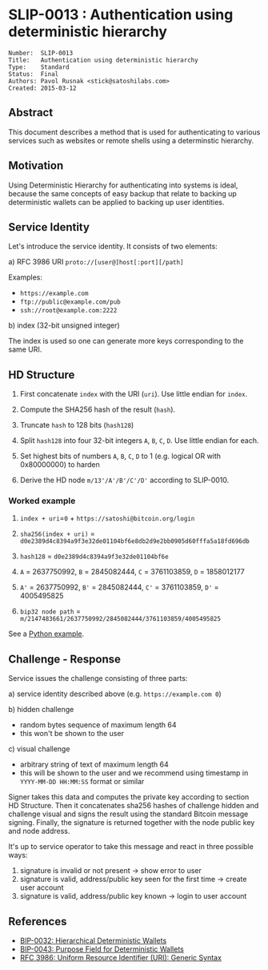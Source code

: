 # SLIP-0013 : Authentication using deterministic hierarchy

```
Number:  SLIP-0013
Title:   Authentication using deterministic hierarchy
Type:    Standard
Status:  Final
Authors: Pavol Rusnak <stick@satoshilabs.com>
Created: 2015-03-12
```

## Abstract

This document describes a method that is used for authenticating
to various services such as websites or remote shells using a determinstic
hierarchy.

## Motivation

Using Deterministic Hierarchy for authenticating into systems is ideal,
because the same concepts of easy backup that relate to backing up
deterministic wallets can be applied to backing up user identities.

## Service Identity

Let's introduce the service identity. It consists of two elements:

a) RFC 3986 URI `proto://[user@]host[:port][/path]`

Examples:

* `https://example.com`
* `ftp://public@example.com/pub`
* `ssh://root@example.com:2222`

b) index (32-bit unsigned integer)

The index is used so one can generate more keys corresponding to the same URI.

## HD Structure

1. First concatenate `index` with the URI (`uri`). Use little endian for `index`.

2. Compute the SHA256 hash of the result (`hash`).

3. Truncate `hash` to 128 bits (`hash128`)

4. Split `hash128` into four 32-bit integers `A`, `B`, `C`, `D`. Use little endian for each.

5. Set highest bits of numbers `A`, `B`, `C`, `D` to 1 (e.g. logical OR with 0x80000000) to harden

6. Derive the HD node `m/13'/A'/B'/C'/D'` according to SLIP-0010.

### Worked example

1. `index + uri`=`0` + `https://satoshi@bitcoin.org/login`

2. `sha256(index + uri)` = `d0e2389d4c8394a9f3e32de01104bf6e8db2d9e2bb0905d60fffa5a18fd696db`

3. `hash128` = `d0e2389d4c8394a9f3e32de01104bf6e`

4. `A` = 2637750992, `B` = 2845082444, `C` = 3761103859, `D` = 1858012177

5. `A'` = 2637750992, `B'` = 2845082444, `C'` = 3761103859, `D'` = 4005495825

6. `bip32 node path` = `m/2147483661/2637750992/2845082444/3761103859/4005495825`

See a [Python example](https://github.com/trezor/python-trezor/blob/ca45019918bc4c54f1ace899a9acf397c8f4d92f/tests/test_msg_signidentity.py#L27).

## Challenge - Response

Service issues the challenge consisting of three parts:

a) service identity described above (e.g. `https://example.com 0`)

b) hidden challenge

* random bytes sequence of maximum length 64
* this won't be shown to the user

c) visual challenge

* arbitrary string of text of maximum length 64
* this will be shown to the user and we recommend using timestamp in `YYYY-MM-DD HH:MM:SS` format or similar

Signer takes this data and computes the private key according to section HD Structure.
Then it concatenates sha256 hashes of challenge hidden and challenge visual and
signs the result using the standard Bitcoin message signing.
Finally, the signature is returned together with the node public key and node address.

It's up to service operator to take this message and react in three possible ways:

1. signature is invalid or not present -> show error to user
2. signature is valid, address/public key seen for the first time -> create user account
3. signature is valid, address/public key known -> login to user account

## References

* [BIP-0032: Hierarchical Deterministic Wallets](https://github.com/bitcoin/bips/blob/master/bip-0032.mediawiki)
* [BIP-0043: Purpose Field for Deterministic Wallets](https://github.com/bitcoin/bips/blob/master/bip-0043.mediawiki)
* [RFC 3986: Uniform Resource Identifier (URI): Generic Syntax](https://tools.ietf.org/html/rfc3986)
